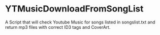 # YTMusicDownloadFromSongList
A Script that will check Youtube Music for songs listed in songslist.txt and return mp3 files with correct ID3 tags and CoverArt.
